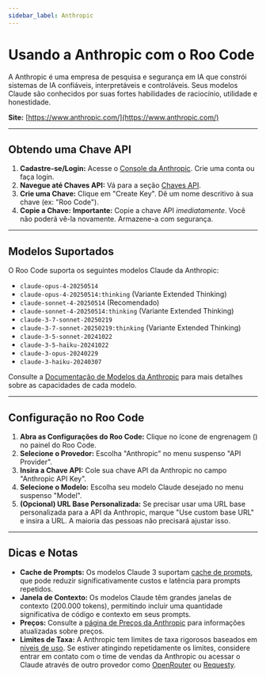 ```yaml
---
sidebar_label: Anthropic
---
```


# Usando a Anthropic com o Roo Code

A Anthropic é uma empresa de pesquisa e segurança em IA que constrói sistemas de IA confiáveis, interpretáveis e controláveis. Seus modelos Claude são conhecidos por suas fortes habilidades de raciocínio, utilidade e honestidade.

**Site:** [https://www.anthropic.com/](https://www.anthropic.com/)

---

## Obtendo uma Chave API

1.  **Cadastre-se/Login:** Acesse o [Console da Anthropic](https://console.anthropic.com/). Crie uma conta ou faça login.
2.  **Navegue até Chaves API:** Vá para a seção [Chaves API](https://console.anthropic.com/settings/keys).
3.  **Crie uma Chave:** Clique em "Create Key". Dê um nome descritivo à sua chave (ex: "Roo Code").
4.  **Copie a Chave:** **Importante:** Copie a chave API *imediatamente*. Você não poderá vê-la novamente. Armazene-a com segurança.

---

## Modelos Suportados

O Roo Code suporta os seguintes modelos Claude da Anthropic:

*   `claude-opus-4-20250514`
*   `claude-opus-4-20250514:thinking` (Variante Extended Thinking)
*   `claude-sonnet-4-20250514` (Recomendado)
*   `claude-sonnet-4-20250514:thinking` (Variante Extended Thinking)
*   `claude-3-7-sonnet-20250219`
*   `claude-3-7-sonnet-20250219:thinking` (Variante Extended Thinking)
*   `claude-3-5-sonnet-20241022`
*   `claude-3-5-haiku-20241022`
*   `claude-3-opus-20240229`
*   `claude-3-haiku-20240307`

Consulte a [Documentação de Modelos da Anthropic](https://docs.anthropic.com/en/docs/about-claude/models) para mais detalhes sobre as capacidades de cada modelo.

---

## Configuração no Roo Code

1.  **Abra as Configurações do Roo Code:** Clique no ícone de engrenagem (<Codicon name="gear" />) no painel do Roo Code.
2.  **Selecione o Provedor:** Escolha "Anthropic" no menu suspenso "API Provider".
3.  **Insira a Chave API:** Cole sua chave API da Anthropic no campo "Anthropic API Key".
4.  **Selecione o Modelo:** Escolha seu modelo Claude desejado no menu suspenso "Model".
5.  **(Opcional) URL Base Personalizada:** Se precisar usar uma URL base personalizada para a API da Anthropic, marque "Use custom base URL" e insira a URL. A maioria das pessoas não precisará ajustar isso.

---

## Dicas e Notas

*   **Cache de Prompts:** Os modelos Claude 3 suportam [cache de prompts](https://docs.anthropic.com/en/docs/build-with-claude/prompt-caching), que pode reduzir significativamente custos e latência para prompts repetidos.
*   **Janela de Contexto:** Os modelos Claude têm grandes janelas de contexto (200.000 tokens), permitindo incluir uma quantidade significativa de código e contexto em seus prompts.
*   **Preços:** Consulte a [página de Preços da Anthropic](https://www.anthropic.com/pricing) para informações atualizadas sobre preços.
*   **Limites de Taxa:** A Anthropic tem limites de taxa rigorosos baseados em [níveis de uso](https://docs.anthropic.com/en/api/rate-limits#requirements-to-advance-tier). Se estiver atingindo repetidamente os limites, considere entrar em contato com o time de vendas da Anthropic ou acessar o Claude através de outro provedor como [OpenRouter](/providers/openrouter) ou [Requesty](/providers/requesty).
